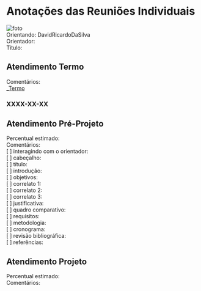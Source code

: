 # Anotações das Reuniões Individuais  

![foto](foto.png "foto")  
Orientando: DavidRicardoDaSilva  
Orientador:  
Título:  

## Atendimento Termo  

Comentários:  
[_Termo](_Termo.pdf "_Termo")  

### XXXX-XX-XX

## Atendimento Pré-Projeto  

Percentual estimado:  
Comentários:  
[ ] interagindo com o orientador:  
[ ] cabeçalho:  
[ ] título:  
[ ] introdução:  
[ ] objetivos:  
[ ] correlato 1:  
[ ] correlato 2:  
[ ] correlato 3:  
[ ] justificativa:  
[ ] quadro comparativo:  
[ ] requisitos:  
[ ] metodologia:  
[ ] cronograma:  
[ ] revisão bibliográfica:  
[ ] referências:  

## Atendimento Projeto  

Percentual estimado:  
Comentários:  
